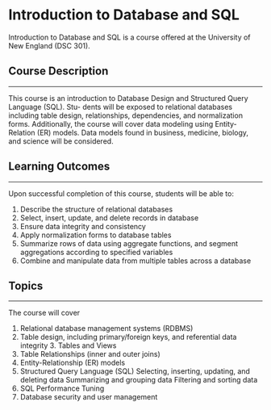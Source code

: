 # Introduction to Database and SQL

Introduction to Database and SQL is a course offered at the University of New England (DSC 301).  

## Course Description
----------------------
This course is an introduction to Database Design and Structured Query Language (SQL). Stu- dents will be exposed to relational databases including table design, relationships, dependencies, and normalization forms. Additionally, the course will cover data modeling using Entity-Relation (ER) models. Data models found in business, medicine, biology, and science will be considered.

## Learning Outcomes
---------------------

Upon successful completion of this course, students will be able to:
1. Describe the structure of relational databases
2. Select, insert, update, and delete records in database
3. Ensure data integrity and consistency
4. Apply normalization forms to database tables
5. Summarize rows of data using aggregate functions, and segment aggregations according to specified variables
6. Combine and manipulate data from multiple tables across a database

## Topics
----------------------
The course will cover
1. Relational database management systems (RDBMS)
2. Table design, including primary/foreign keys, and referential data integrity 3. Tables and Views
4. Table Relationships (inner and outer joins)
5. Entity-Relationship (ER) models
6. Structured Query Language (SQL)
Selecting, inserting, updating, and deleting data Summarizing and grouping data
Filtering and sorting data
7. SQL Performance Tuning
8. Database security and user management
